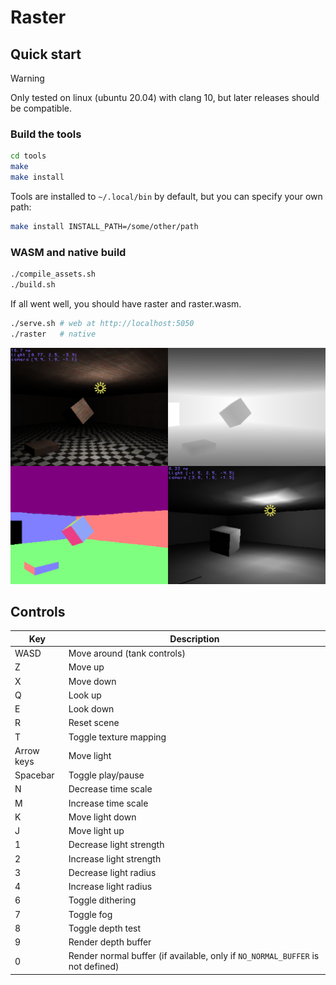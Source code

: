 # Raster

## Quick start

> [!WARNING]
> Only tested on linux (ubuntu 20.04) with clang 10, but later releases should be compatible.

### Build the tools

```bash
cd tools
make
make install

```

Tools are installed to `~/.local/bin` by default, but you can specify your own path:
```bash
make install INSTALL_PATH=/some/other/path

```

### WASM and native build

```bash
./compile_assets.sh
./build.sh
```

If all went well, you should have raster and raster.wasm.

```bash
./serve.sh # web at http://localhost:5050
./raster   # native

```

![alt text](https://github.com/azinum/raster/blob/master/images/rendering.png?raw=true)

## Controls

| Key                      | Description                                                                      |
| ------------------------ | -------------------------------------------------------------------------------- |
| WASD                     | Move around (tank controls)                                                      |
| Z                        | Move up                                                                          |
| X                        | Move down                                                                        |
| Q                        | Look up                                                                          |
| E                        | Look down                                                                        |
| R                        | Reset scene                                                                      |
| T                        | Toggle texture mapping                                                           |
| Arrow keys               | Move light                                                                       |
| Spacebar                 | Toggle play/pause                                                                |
| N                        | Decrease time scale                                                              |
| M                        | Increase time scale                                                              |
| K                        | Move light down                                                                  |
| J                        | Move light up                                                                    |
| 1                        | Decrease light strength                                                          |
| 2                        | Increase light strength                                                          |
| 3                        | Decrease light radius                                                            |
| 4                        | Increase light radius                                                            |
| 6                        | Toggle dithering                                                                 |
| 7                        | Toggle fog                                                                       |
| 8                        | Toggle depth test                                                                |
| 9                        | Render depth buffer                                                              |
| 0                        | Render normal buffer (if available, only if `NO_NORMAL_BUFFER` is not defined)   |
